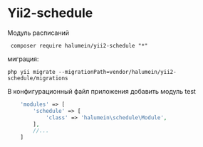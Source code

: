 Yii2-schedule
==========


Модуль расписаний


```
 composer require halumein/yii2-schedule "*"

```

миграция:

```
php yii migrate --migrationPath=vendor/halumein/yii2-schedule/migrations
```

В конфигурационный файл приложения добавить модуль test

```php
    'modules' => [
        'schedule' => [
            'class' => 'halumein\schedule\Module',
        ],
        //...
    ]
```

